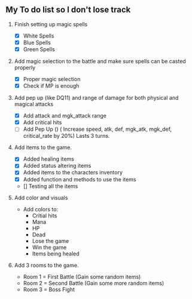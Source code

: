 ## My To do list so I don't lose track

1. Finish setting up magic spells
   - [x] White Spells 
   - [x] Blue Spells
   - [x] Green Spells

2. Add magic selection to the battle and make sure spells can be casted properly
   - [x] Proper magic selection
   - [x] Check if MP is enough

3. Add pep up (like DQ11) and range of damage for both physical and magical attacks
   - [x] Add attack and mgk_attack range
   - [x] Add critical hits
   - [ ] Add Pep Up () ( Increase speed, atk, def, mgk_atk, mgk_def, critical_rate by 20%) Lasts 3 turns.

4. Add items to the game.
   - [x] Added healing items
   - [x] Added status altering items
   - [x] Added items to the characters inventory
   - [x] Added function and methods to use the items
   - [] Testing all the items

5. Add color and visuals
   - Add colors to:
     - Critial hits
     - Mana
     - HP
     - Dead
     - Lose the game
     - Win the game
     - Items being healed

6. Add 3 rooms to the game.
   * Room 1 = First Battle (Gain some random items)
   * Room 2 = Second Battle (Gain some more random items)
   * Room 3 = Boss Fight